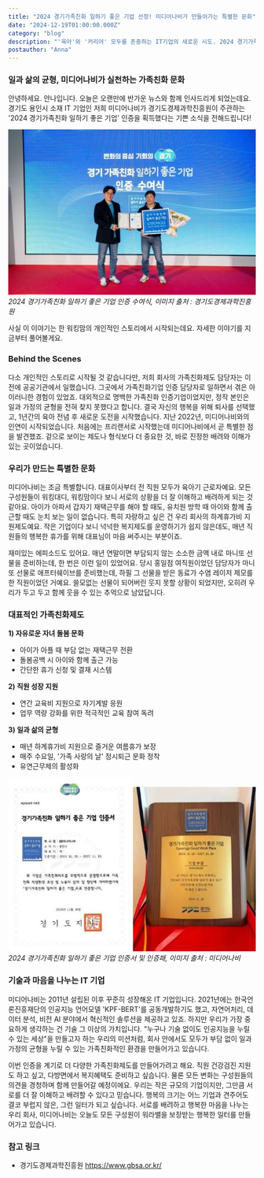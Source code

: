 ```yaml
---
title: "2024 경기가족친화 일하기 좋은 기업 선정! 미디어나비가 만들어가는 특별한 문화"
date: "2024-12-19T01:00:00.000Z"
category: "blog"
description: "'육아'와 '커리어' 모두를 존중하는 IT기업의 새로운 시도. 2024 경기가족친화 일하기 좋은 기업으로 신규 인증 받은 미디어나비만의 특별한 조직 문화에 대해 이야기합니다."
postauthor: "Anna"
---
```


### 일과 삶의 균형, 미디어나비가 실천하는 가족친화 문화

안녕하세요. 안나입니다. 오늘은 오랜만에 반가운 뉴스와 함께 인사드리게 되었는데요.
경기도 용인시 소재 IT 기업인 저희 미디어나비가 경기도경제과학진흥원이 주관하는 '2024 경기가족친화 일하기 좋은 기업' 인증을 획득했다는 기쁜 소식을 전해드립니다!

![2024 경기가족친화 일하기 좋은 기업 인증 수여식, 이미지 출처 : 경기도경제과학진흥원](./2.jpg)
*2024 경기가족친화 일하기 좋은 기업 인증 수여식, 이미지 출처 : 경기도경제과학진흥원*

사실 이 이야기는 한 워킹맘의 개인적인 스토리에서 시작되는데요. 자세한 이야기를 지금부터 풀어볼게요.

### Behind the Scenes
다소 개인적인 스토리로 시작될 것 같습니다만, 저희 회사의 가족친화제도 담당자는 이전에 공공기관에서 일했습니다. 그곳에서 가족친화기업 인증 담당자로 일하면서 겪은 아이러니한 경험이 있었죠. 대외적으로 명백한 가족친화 인증기업이었지만, 정작 본인은 일과 가정의 균형을 전혀 찾지 못했다고 합니다. 결국 자신의 행복을 위해 퇴사를 선택했고, 1년간의 육아 전념 후 새로운 도전을 시작했습니다. 지난 2022년, 미디어나비와의 인연이 시작되었습니다. 처음에는 프리랜서로 시작했는데 미디어나비에서 곧 특별한 점을 발견했죠. 겉으로 보이는 제도나 형식보다 더 중요한 것, 바로 진정한 배려와 이해가 있는 곳이었습니다.

### 우리가 만드는 특별한 문화

미디어나비는 조금 특별합니다. 대표이사부터 전 직원 모두가 육아기 근로자예요. 모든 구성원들이 워킹대디, 워킹맘이다 보니 서로의 상황을 더 잘 이해하고 배려하게 되는 것 같아요. 아이가 아파서 갑자기 재택근무를 해야 할 때도, 유치원 방학 때 아이와 함께 출근할 때도 눈치 보는 일이 없습니다. 특히 자랑하고 싶은 건 우리 회사의 하계휴가비 지원제도예요. 작은 기업이다 보니 넉넉한 복지제도를 운영하기가 쉽지 않은데도, 매년 직원들의 행복한 휴가를 위해 대표님이 마음 써주시는 부분이죠.

재미있는 에피소드도 있어요. 매년 연말이면 부담되지 않는 소소한 금액 내로 마니또 선물을 준비하는데, 한 번은 이런 일이 있었어요. 당시 홍일점 여직원이었던 담당자가 마니또 선물로 애프터쉐이브를 준비했는데, 하필 그 선물을 받은 동료가 수염 레이저 제모를 한 직원이었던 거예요. 쓸모없는 선물이 되어버린 웃지 못할 상황이 되었지만, 오히려 우리가 두고 두고 함께 웃을 수 있는 추억으로 남았답니다.

### 대표적인 가족친화제도

**1) 자유로운 자녀 돌봄 문화**
- 아이가 아플 때 부담 없는 재택근무 전환
- 돌봄공백 시 아이와 함께 출근 가능
- 간단한 휴가 신청 및 결재 시스템

**2) 직원 성장 지원**
- 연간 교육비 지원으로 자기계발 응원
- 업무 역량 강화를 위한 적극적인 교육 참여 독려
  
**3) 일과 삶의 균형**
- 매년 하계휴가비 지원으로 즐거운 여름휴가 보장
- 매주 수요일, '가족 사랑의 날' 정시퇴근 문화 정착
- 유연근무제의 활성화

![2024 경기가족친화 일하기 좋은 기업 인증서, 이미지 출처 : 미디어나비](./1.jpg)
![2024 경기가족친화 일하기 좋은 기업 인증패, 이미지 출처 : 미디어나비](./3.jpg)
*2024 경기가족친화 일하기 좋은 기업 인증서 및 인증패, 이미지 출처 : 미디어나비*

### 기술과 마음을 나누는 IT 기업

미디어나비는 2011년 설립된 이후 꾸준히 성장해온 IT 기업입니다. 2021년에는 한국언론진흥재단의 인공지능 언어모델 'KPF-BERT'를 공동개발하기도 했고, 자연어처리, 데이터 분석, 비전 AI 분야에서 혁신적인 솔루션을 제공하고 있죠. 하지만 우리가 가장 중요하게 생각하는 건 기술 그 이상의 가치입니다. "누구나 기술 없이도 인공지능을 누릴 수 있는 세상"을 만들고자 하는 우리의 미션처럼, 회사 안에서도 모두가 부담 없이 일과 가정의 균형을 누릴 수 있는 가족친화적인 환경을 만들어가고 있습니다.

이번 인증을 계기로 더 다양한 가족친화제도를 만들어가려고 해요. 직원 건강검진 지원도 하고 싶고, 다방면에서 복지혜택도 준비하고 싶습니다. 물론 모든 변화는 구성원들의 의견을 경청하며 함께 만들어갈 예정이에요. 우리는 작은 규모의 기업이지만, 그만큼 서로를 더 잘 이해하고 배려할 수 있다고 믿습니다. 행복의 크기는 어느 기업과 견주어도 결코 부럽지 않은, 그런 일터가 되고 싶습니다. 서로를 배려하고 행복한 마음을 나누는 우리 회사, 미디어나비는 오늘도 모든 구성원이 워라밸을 보장받는 행복한 일터를 만들어가고 있습니다.

### 참고 링크

- 경기도경제과학진흥원 https://www.gbsa.or.kr/